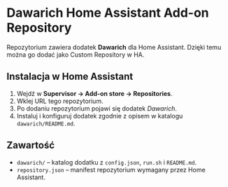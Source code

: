 # Dawarich Home Assistant Add-on Repository

Repozytorium zawiera dodatek **Dawarich** dla Home Assistant. Dzięki temu można go dodać jako Custom Repository w HA.

## Instalacja w Home Assistant
1. Wejdź w **Supervisor → Add-on store → Repositories**.
2. Wklej URL tego repozytorium.
3. Po dodaniu repozytorium pojawi się dodatek *Dawarich*.
4. Instaluj i konfiguruj dodatek zgodnie z opisem w katalogu `dawarich/README.md`.

## Zawartość
- `dawarich/` – katalog dodatku z `config.json`, `run.sh` i `README.md`.
- `repository.json` – manifest repozytorium wymagany przez Home Assistant.
